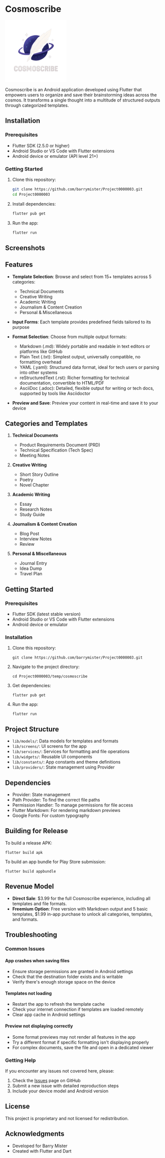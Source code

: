 # Cosmoscribe

<img src="assets/images/logo.png" alt="Cosmoscribe Logo" width="200"/>

Cosmoscribe is an Android application developed using Flutter that empowers users to organize and save their brainstorming ideas across the cosmos. It transforms a single thought into a multitude of structured outputs through categorized templates.

## Installation

### Prerequisites
- Flutter SDK (2.5.0 or higher)
- Android Studio or VS Code with Flutter extensions
- Android device or emulator (API level 21+)

### Getting Started

1. Clone this repository:
   ```bash
   git clone https://github.com/barrymister/Project0000003.git
   cd Project0000003
   ```

2. Install dependencies:
   ```bash
   flutter pub get
   ```

3. Run the app:
   ```bash
   flutter run
   ```

## Screenshots

<!-- Add screenshots here once the app is complete -->

## Features

- **Template Selection**: Browse and select from 15+ templates across 5 categories:
  - Technical Documents
  - Creative Writing
  - Academic Writing
  - Journalism & Content Creation
  - Personal & Miscellaneous

- **Input Forms**: Each template provides predefined fields tailored to its purpose

- **Format Selection**: Choose from multiple output formats:
  - Markdown (.md): Widely portable and readable in text editors or platforms like GitHub
  - Plain Text (.txt): Simplest output, universally compatible, no formatting overhead
  - YAML (.yaml): Structured data format, ideal for tech users or parsing into other systems
  - reStructuredText (.rst): Richer formatting for technical documentation, convertible to HTML/PDF
  - AsciiDoc (.adoc): Detailed, flexible output for writing or tech docs, supported by tools like Asciidoctor

- **Preview and Save**: Preview your content in real-time and save it to your device

## Categories and Templates

1. **Technical Documents**
   - Product Requirements Document (PRD)
   - Technical Specification (Tech Spec)
   - Meeting Notes

2. **Creative Writing**
   - Short Story Outline
   - Poetry
   - Novel Chapter

3. **Academic Writing**
   - Essay
   - Research Notes
   - Study Guide

4. **Journalism & Content Creation**
   - Blog Post
   - Interview Notes
   - Review

5. **Personal & Miscellaneous**
   - Journal Entry
   - Idea Dump
   - Travel Plan

## Getting Started

### Prerequisites

- Flutter SDK (latest stable version)
- Android Studio or VS Code with Flutter extensions
- Android device or emulator

### Installation

1. Clone this repository:
   ```
   git clone https://github.com/barrymister/Project0000003.git
   ```

2. Navigate to the project directory:
   ```
   cd Project0000003/temp/cosmoscribe
   ```

3. Get dependencies:
   ```
   flutter pub get
   ```

4. Run the app:
   ```
   flutter run
   ```

## Project Structure

- `lib/models/`: Data models for templates and formats
- `lib/screens/`: UI screens for the app
- `lib/services/`: Services for formatting and file operations
- `lib/widgets/`: Reusable UI components
- `lib/constants/`: App constants and theme definitions
- `lib/providers/`: State management using Provider

## Dependencies

- Provider: State management
- Path Provider: To find the correct file paths
- Permission Handler: To manage permissions for file access
- Flutter Markdown: For rendering markdown previews
- Google Fonts: For custom typography

## Building for Release

To build a release APK:

```
flutter build apk
```

To build an app bundle for Play Store submission:

```
flutter build appbundle
```

## Revenue Model

- **Direct Sale**: $3.99 for the full Cosmoscribe experience, including all templates and file formats.
- **Freemium Option**: Free version with Markdown output and 5 basic templates, $1.99 in-app purchase to unlock all categories, templates, and formats.

## Troubleshooting

### Common Issues

#### App crashes when saving files
- Ensure storage permissions are granted in Android settings
- Check that the destination folder exists and is writable
- Verify there's enough storage space on the device

#### Templates not loading
- Restart the app to refresh the template cache
- Check your internet connection if templates are loaded remotely
- Clear app cache in Android settings

#### Preview not displaying correctly
- Some format previews may not render all features in the app
- Try a different format if specific formatting isn't displaying properly
- For complex documents, save the file and open in a dedicated viewer

### Getting Help

If you encounter any issues not covered here, please:
1. Check the [Issues](https://github.com/barrymister/Project0000003/issues) page on GitHub
2. Submit a new issue with detailed reproduction steps
3. Include your device model and Android version

## License

This project is proprietary and not licensed for redistribution.

## Acknowledgments

- Developed for Barry Mister
- Created with Flutter and Dart
